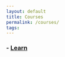 ```yaml
---
layout: default
title: Courses
permalink: /courses/
tags: 
---
```


### - [Learn](https://learn.unm.edu/)
